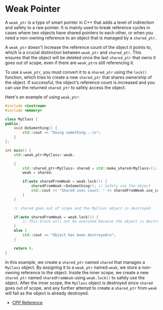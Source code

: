 # Weak Pointer

A `weak_ptr` is a type of smart pointer in C++ that adds a level of indirection and safety to a raw pointer. It is mainly used to break reference cycles in cases where two objects have shared pointers to each other, or when you need a non-owning reference to an object that is managed by a `shared_ptr`.

A `weak_ptr` doesn't increase the reference count of the object it points to, which is a crucial distinction between `weak_ptr` and `shared_ptr`. This ensures that the object will be deleted once the last `shared_ptr` that owns it goes out of scope, even if there are `weak_ptr`s still referencing it.

To use a `weak_ptr`, you must convert it to a `shared_ptr` using the `lock()` function, which tries to create a new `shared_ptr` that shares ownership of the object. If successful, the object's reference count is increased and you can use the returned `shared_ptr` to safely access the object.

Here's an example of using `weak_ptr`:

```cpp
#include <iostream>
#include <memory>

class MyClass {
public:
    void DoSomething() {
        std::cout << "Doing something...\n";
    }
};

int main() {
    std::weak_ptr<MyClass> weak;

    {
        std::shared_ptr<MyClass> shared = std::make_shared<MyClass>();
        weak = shared;

        if(auto sharedFromWeak = weak.lock()) {
            sharedFromWeak->DoSomething(); // Safely use the object
            std::cout << "Shared uses count: " << sharedFromWeak.use_count() << '\n'; // 2
        }
    }

    // shared goes out of scope and the MyClass object is destroyed

    if(auto sharedFromWeak = weak.lock()) {
        // This block will not be executed because the object is destroyed
    }
    else {
        std::cout << "Object has been destroyed\n";
    }

    return 0;
}
```

In this example, we create a `shared_ptr` named `shared` that manages a `MyClass` object. By assigning it to a `weak_ptr` named `weak`, we store a non-owning reference to the object. Inside the inner scope, we create a new `shared_ptr` named `sharedFromWeak` using `weak.lock()` to safely use the object. After the inner scope, the `MyClass` object is destroyed since `shared` goes out of scope, and any further attempt to create a `shared_ptr` from `weak` will fail as the object is already destroyed.

- [CPP Reference](https://en.cppreference.com/w/cpp/memory/weak_ptr)